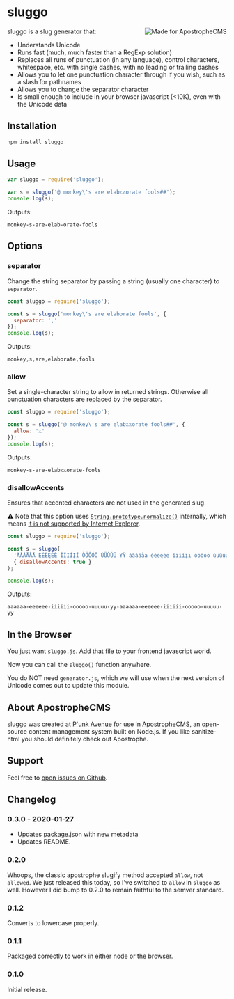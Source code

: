 # sluggo

<a href="https://apostrophecms.com/"><img src="https://raw.githubusercontent.com/apostrophecms/sanitize-html/main/logos/logo-box-madefor.png" align="right" alt="Made for ApostropheCMS"/></a>

sluggo is a slug generator that:

* Understands Unicode
* Runs fast (much, much faster than a RegExp solution)
* Replaces all runs of punctuation (in any language), control characters, whitespace, etc. with single dashes, with no leading or trailing dashes
* Allows you to let one punctuation character through if you wish, such as a slash for pathnames
* Allows you to change the separator character
* Is small enough to include in your browser javascript (<10K), even with the Unicode data

## Installation

```bash
npm install sluggo
```

## Usage

```javascript
var sluggo = require('sluggo');

var s = sluggo('@ monkey\'s are elab؉؉orate fools##');
console.log(s);
```

Outputs:

```
monkey-s-are-elab-orate-fools
```

## Options

### separator

Change the string separator by passing a string (usually one character) to `separator`.

```javascript
const sluggo = require('sluggo');

const s = sluggo('monkey\'s are elaborate fools', {
  separator: ','
});
console.log(s);
```

Outputs:

```
monkey,s,are,elaborate,fools
```

### allow

Set a single-character string to allow in returned strings. Otherwise all punctuation characters are replaced by the separator.

```javascript
const sluggo = require('sluggo');

const s = sluggo('@ monkey\'s are elab؉؉orate fools##', {
  allow: '؉'
});
console.log(s);
```

Outputs:

```
monkey-s-are-elab؉؉orate-fools
```

### disallowAccents

Ensures that accented characters are not used in the generated slug.

⚠️ Note that this option uses [`String.prototype.normalize()`](https://developer.mozilla.org/en-US/docs/Web/JavaScript/Reference/Global_Objects/String/normalize) internally, which means [it is not supported by Internet Explorer](https://developer.mozilla.org/en-US/docs/Web/JavaScript/Reference/Global_Objects/String/normalize#browser_compatibility).

```javascript
const sluggo = require('sluggo');

const s = sluggo(
  'ÀÂÁÃÅĀ ÈÉËĘĖĒ ÎÏÌÍĮĪ ÒÖÔÓŌ ÙÜÛÚŪ YŸ àâáãåā èéëęėē îïìíįī òöôóō ùüûúū yÿ',
  { disallowAccents: true }
);

console.log(s);
```

Outputs:

```
aaaaaa-eeeeee-iiiiii-ooooo-uuuuu-yy-aaaaaa-eeeeee-iiiiii-ooooo-uuuuu-yy
```

## In the Browser

You just want `sluggo.js`. Add that file to your frontend javascript world.

Now you can call the `sluggo()` function anywhere.

You do NOT need `generator.js`, which we will use when the next version of Unicode comes out to update this module.

## About ApostropheCMS

sluggo was created at [P'unk Avenue](https://punkave.com) for use in [ApostropheCMS](https://apostrophecms.com), an open-source content management system built on Node.js. If you like sanitize-html you should definitely check out Apostrophe.

## Support

Feel free to [open issues on Github](http://github.com/apostrophecms/sluggo/issues).

## Changelog

### 0.3.0 - 2020-01-27
- Updates package.json with new metadata
- Updates README.

### 0.2.0

Whoops, the classic apostrophe slugify method accepted `allow`, not `allowed`. We just released this today, so I've switched to `allow` in `sluggo` as well. However I did bump to 0.2.0 to remain faithful to the semver standard.

### 0.1.2

Converts to lowercase properly.

### 0.1.1

Packaged correctly to work in either node or the browser.

### 0.1.0

Initial release.
